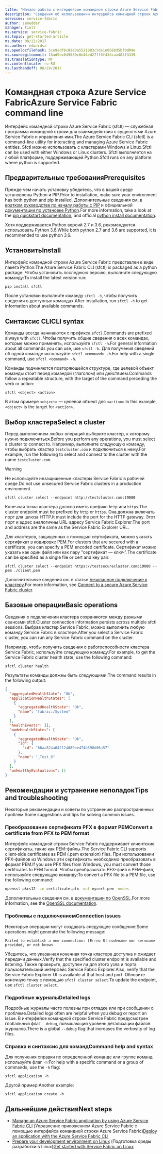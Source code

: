 ```yaml
---
title: "Начало работы с интерфейсом командной строки Azure Service Fabric (sfctl)"
description: "Сведения об использовании интерфейса командной строки Azure Service Fabric. Узнайте, как подключится к кластеру и как управлять приложениями."
services: service-fabric
author: samedder
manager: timlt
ms.service: service-fabric
ms.topic: get-started-article
ms.date: 08/22/2017
ms.author: edwardsa
ms.openlocfilehash: 5ce9adf6c82e3a5521883c5de1e0689d5bf0d94e
ms.sourcegitcommit: 18ad9bc049589c8e44ed277f8f43dcaa483f3339
ms.translationtype: MT
ms.contentlocale: ru-RU
ms.lasthandoff: 08/29/2017
---
```

# <a name="azure-service-fabric-command-line"></a><span data-ttu-id="506a7-104">Командная строка Azure Service Fabric</span><span class="sxs-lookup"><span data-stu-id="506a7-104">Azure Service Fabric command line</span></span>

<span data-ttu-id="506a7-105">Интерфейс командной строки Azure Service Fabric (sfctl) — служебная программа командной строки для взаимодействия с сущностями Azure Service Fabric и управления ими.</span><span class="sxs-lookup"><span data-stu-id="506a7-105">The Azure Service Fabric CLI (sfctl) is a command-line utility for interacting and managing Azure Service Fabric entities.</span></span> <span data-ttu-id="506a7-106">Sfctl можно использовать с кластерами Windows и Linux.</span><span class="sxs-lookup"><span data-stu-id="506a7-106">Sfctl can be used with either Windows or Linux clusters.</span></span> <span data-ttu-id="506a7-107">Sfctl выполняется на любой платформе, поддерживающей Python.</span><span class="sxs-lookup"><span data-stu-id="506a7-107">Sfctl runs on any platform where python is supported.</span></span>

## <a name="prerequisites"></a><span data-ttu-id="506a7-108">Предварительные требования</span><span class="sxs-lookup"><span data-stu-id="506a7-108">Prerequisites</span></span>

<span data-ttu-id="506a7-109">Прежде чем начать установку убедитесь, что в вашей среде установлены Python и PIP.</span><span class="sxs-lookup"><span data-stu-id="506a7-109">Prior to installation, make sure your environment has both python and pip installed.</span></span> <span data-ttu-id="506a7-110">Дополнительные сведения см. в [кратком руководстве по началу работы с PIP](https://pip.pypa.io/en/latest/quickstart/) и официальной [документации по установке Python](https://wiki.python.org/moin/BeginnersGuide/Download).</span><span class="sxs-lookup"><span data-stu-id="506a7-110">For more information, take a look at the [pip quickstart documentation](https://pip.pypa.io/en/latest/quickstart/), and official [python install documentation](https://wiki.python.org/moin/BeginnersGuide/Download).</span></span>

<span data-ttu-id="506a7-111">Хотя поддерживается Python версий 2.7 и 3.6, рекомендуется использовать Python 3.6.</span><span class="sxs-lookup"><span data-stu-id="506a7-111">While both python 2.7 and 3.6 are supported, it is recommended to use python 3.6.</span></span>

## <a name="install"></a><span data-ttu-id="506a7-112">Установить</span><span class="sxs-lookup"><span data-stu-id="506a7-112">Install</span></span>

<span data-ttu-id="506a7-113">Интерфейс командной строки Azure Service Fabric представлен в виде пакета Python.</span><span class="sxs-lookup"><span data-stu-id="506a7-113">The Azure Service Fabric CLI (sfctl) is packaged as a python package.</span></span> <span data-ttu-id="506a7-114">Чтобы установить последнюю версию, выполните следующую команду:</span><span class="sxs-lookup"><span data-stu-id="506a7-114">To install the latest version run:</span></span>

```bash
pip install sfctl
```

<span data-ttu-id="506a7-115">После установки выполните команду `sfctl -h`, чтобы получить сведения о доступных командах.</span><span class="sxs-lookup"><span data-stu-id="506a7-115">After installation, run `sfctl -h` to get information about available commands.</span></span>

## <a name="cli-syntax"></a><span data-ttu-id="506a7-116">Синтаксис CLI</span><span class="sxs-lookup"><span data-stu-id="506a7-116">CLI syntax</span></span>

<span data-ttu-id="506a7-117">Команды всегда начинаются с префикса `sfctl`.</span><span class="sxs-lookup"><span data-stu-id="506a7-117">Commands are prefixed always with `sfctl`.</span></span> <span data-ttu-id="506a7-118">Чтобы получить общие сведения о всех командах, которые можно применять, используйте `sfctl -h`.</span><span class="sxs-lookup"><span data-stu-id="506a7-118">For general information about all commands you can use, use `sfctl -h`.</span></span> <span data-ttu-id="506a7-119">Для получения сведений об одной команде используйте `sfctl <command> -h`.</span><span class="sxs-lookup"><span data-stu-id="506a7-119">For help with a single command, use `sfctl <command> -h`.</span></span>

<span data-ttu-id="506a7-120">Команды подчиняются повторяющейся структуре, где целевой объект команды стоит перед командой (глаголом) или действием.</span><span class="sxs-lookup"><span data-stu-id="506a7-120">Commands follow a repeatable structure, with the target of the command preceding the verb or action:</span></span>

```azurecli
sfctl <object> <action>
```

<span data-ttu-id="506a7-121">В этом примере `<object>` — целевой объект для `<action>`.</span><span class="sxs-lookup"><span data-stu-id="506a7-121">In this example, `<object>` is the target for `<action>`.</span></span>

## <a name="select-a-cluster"></a><span data-ttu-id="506a7-122">Выбор кластера</span><span class="sxs-lookup"><span data-stu-id="506a7-122">Select a cluster</span></span>

<span data-ttu-id="506a7-123">Перед выполнением любых операций выберите кластер, к которому нужно подключиться.</span><span class="sxs-lookup"><span data-stu-id="506a7-123">Before you perform any operations, you must select a cluster to connect to.</span></span> <span data-ttu-id="506a7-124">Например, выполните следующую команду, чтобы выбрать кластер `testcluster.com` и подключиться к нему.</span><span class="sxs-lookup"><span data-stu-id="506a7-124">For example, run the following to select and connect to the cluster with the name `testcluster.com`.</span></span>

> [!WARNING]
> <span data-ttu-id="506a7-125">Не используйте незащищенные кластеры Service Fabric в рабочей среде.</span><span class="sxs-lookup"><span data-stu-id="506a7-125">Do not use unsecured Service Fabric clusters in a production environment.</span></span>

```azurecli
sfctl cluster select --endpoint http://testcluster.com:19080
```

<span data-ttu-id="506a7-126">Конечная точка кластера должна иметь префикс `http` или `https`.</span><span class="sxs-lookup"><span data-stu-id="506a7-126">The cluster endpoint must be prefixed by `http` or `https`.</span></span> <span data-ttu-id="506a7-127">Она должна включать порт для шлюза HTTP.</span><span class="sxs-lookup"><span data-stu-id="506a7-127">It must include the port for the HTTP gateway.</span></span> <span data-ttu-id="506a7-128">Этот порт и адрес аналогичны URL-адресу Service Fabric Explorer.</span><span class="sxs-lookup"><span data-stu-id="506a7-128">The port and address are the same as the Service Fabric Explorer URL.</span></span>

<span data-ttu-id="506a7-129">Для кластеров, защищенных с помощью сертификата, можно указать сертификат в кодировке PEM.</span><span class="sxs-lookup"><span data-stu-id="506a7-129">For clusters that are secured with a certificate, you can specify a PEM encoded certificate.</span></span> <span data-ttu-id="506a7-130">Сертификат можно указать как один файл или как пару "сертификат — ключ".</span><span class="sxs-lookup"><span data-stu-id="506a7-130">The certificate can be specified as a single file or cert and key pair.</span></span>

```azurecli
sfctl cluster select --endpoint https://testsecurecluster.com:19080 --pem ./client.pem
```

<span data-ttu-id="506a7-131">Дополнительные сведения см. в статье [Безопасное подключение к кластеру](service-fabric-connect-to-secure-cluster.md).</span><span class="sxs-lookup"><span data-stu-id="506a7-131">For more information, see [Connect to a secure Azure Service Fabric cluster](service-fabric-connect-to-secure-cluster.md).</span></span>

## <a name="basic-operations"></a><span data-ttu-id="506a7-132">Базовые операции</span><span class="sxs-lookup"><span data-stu-id="506a7-132">Basic operations</span></span>

<span data-ttu-id="506a7-133">Сведения о подключении кластера сохраняются между разными сеансами sfctl.</span><span class="sxs-lookup"><span data-stu-id="506a7-133">Cluster connection information persists across multiple sfctl sessions.</span></span> <span data-ttu-id="506a7-134">Выбрав кластер Service Fabric, можно выполнить любую команду Service Fabric в кластере.</span><span class="sxs-lookup"><span data-stu-id="506a7-134">After you select a Service Fabric cluster, you can run any Service Fabric command on the cluster.</span></span>

<span data-ttu-id="506a7-135">Например, чтобы получить сведения о работоспособности кластера Service Fabric, используйте следующую команду:</span><span class="sxs-lookup"><span data-stu-id="506a7-135">For example, to get the Service Fabric cluster health state, use the following command:</span></span>

```azurecli
sfctl cluster health
```

<span data-ttu-id="506a7-136">Результаты команды должны быть следующими:</span><span class="sxs-lookup"><span data-stu-id="506a7-136">The command results in the following output:</span></span>

```json
{
  "aggregatedHealthState": "Ok",
  "applicationHealthStates": [
    {
      "aggregatedHealthState": "Ok",
      "name": "fabric:/System"
    }
  ],
  "healthEvents": [],
  "nodeHealthStates": [
    {
      "aggregatedHealthState": "Ok",
      "id": {
        "id": "66aa824a642124089ee474b398d06a57"
      },
      "name": "_Test_0"
    }
  ],
  "unhealthyEvaluations": []
}
```

## <a name="tips-and-troubleshooting"></a><span data-ttu-id="506a7-137">Рекомендации и устранение неполадок</span><span class="sxs-lookup"><span data-stu-id="506a7-137">Tips and troubleshooting</span></span>

<span data-ttu-id="506a7-138">Некоторые рекомендации и советы по устранению распространенных проблем.</span><span class="sxs-lookup"><span data-stu-id="506a7-138">Some suggestions and tips for solving common issues.</span></span>

### <a name="convert-a-certificate-from-pfx-to-pem-format"></a><span data-ttu-id="506a7-139">Преобразование сертификата PFX в формат PEM</span><span class="sxs-lookup"><span data-stu-id="506a7-139">Convert a certificate from PFX to PEM format</span></span>

<span data-ttu-id="506a7-140">Интерфейс командной строки Service Fabric поддерживает клиентские сертификаты, такие как PEM-файлы.</span><span class="sxs-lookup"><span data-stu-id="506a7-140">The Service Fabric CLI supports client-side certificates as PEM (.pem extension) files.</span></span> <span data-ttu-id="506a7-141">При использовании PFX-файлов из Windows эти сертификаты необходимо преобразовать в формат PEM.</span><span class="sxs-lookup"><span data-stu-id="506a7-141">If you use PFX files from Windows, you must convert those certificates to PEM format.</span></span> <span data-ttu-id="506a7-142">Чтобы преобразовать PFX-файл в PEM-файл, используйте следующую команду:</span><span class="sxs-lookup"><span data-stu-id="506a7-142">To convert a PFX file to a PEM file, use the following command:</span></span>

```bash
openssl pkcs12 -in certificate.pfx -out mycert.pem -nodes
```

<span data-ttu-id="506a7-143">Дополнительные сведения см. в [документации по OpenSSL](https://www.openssl.org/docs/).</span><span class="sxs-lookup"><span data-stu-id="506a7-143">For more information, see the [OpenSSL documentation](https://www.openssl.org/docs/).</span></span>

### <a name="connection-issues"></a><span data-ttu-id="506a7-144">Проблемы с подключением</span><span class="sxs-lookup"><span data-stu-id="506a7-144">Connection issues</span></span>

<span data-ttu-id="506a7-145">Некоторые операции могут создавать следующее сообщение:</span><span class="sxs-lookup"><span data-stu-id="506a7-145">Some operations might generate the following message:</span></span>

`Failed to establish a new connection: [Errno 8] nodename nor servname provided, or not known`

<span data-ttu-id="506a7-146">Убедитесь, что указанная конечная точка кластера доступна и ожидает передачи данных.</span><span class="sxs-lookup"><span data-stu-id="506a7-146">Verify that the specified cluster endpoint is available and listening.</span></span> <span data-ttu-id="506a7-147">Также проверьте, доступен ли для этого узла и порта пользовательский интерфейс Service Fabric Explorer.</span><span class="sxs-lookup"><span data-stu-id="506a7-147">Also, verify that the Service Fabric Explorer UI is available at that host and port.</span></span> <span data-ttu-id="506a7-148">Обновите конечную точку с помощью `sfctl cluster select`.</span><span class="sxs-lookup"><span data-stu-id="506a7-148">To update the endpoint, use `sfctl cluster select`.</span></span>

### <a name="detailed-logs"></a><span data-ttu-id="506a7-149">Подробные журналы</span><span class="sxs-lookup"><span data-stu-id="506a7-149">Detailed logs</span></span>

<span data-ttu-id="506a7-150">Подробные журналы часто полезны при отладке или при сообщении о проблеме.</span><span class="sxs-lookup"><span data-stu-id="506a7-150">Detailed logs often are helpful when you debug or report an issue.</span></span> <span data-ttu-id="506a7-151">В интерфейсе командной строки Service Fabric предусмотрен глобальный флаг `--debug`, повышающий уровень детализации файлов журналов.</span><span class="sxs-lookup"><span data-stu-id="506a7-151">There is a global `--debug` flag that increases the verbosity of log files.</span></span>

### <a name="command-help-and-syntax"></a><span data-ttu-id="506a7-152">Справка и синтаксис для команд</span><span class="sxs-lookup"><span data-stu-id="506a7-152">Command help and syntax</span></span>

<span data-ttu-id="506a7-153">Для получения справки по определенной команде или группе команд используйте флаг `-h`:</span><span class="sxs-lookup"><span data-stu-id="506a7-153">For help with a specific command or a group of commands, use the `-h` flag:</span></span>

```azurecli
sfctl application -h
```

<span data-ttu-id="506a7-154">Другой пример:</span><span class="sxs-lookup"><span data-stu-id="506a7-154">Another example:</span></span>

```azurecli
sfctl application create -h
```

## <a name="next-steps"></a><span data-ttu-id="506a7-155">Дальнейшие действия</span><span class="sxs-lookup"><span data-stu-id="506a7-155">Next steps</span></span>

* <span data-ttu-id="506a7-156">[Manage an Azure Service Fabric application by using Azure Service Fabric CLI](service-fabric-application-lifecycle-sfctl.md) (Управление приложением Azure Service Fabric с помощью интерфейса командной строки Azure Service Fabric)</span><span class="sxs-lookup"><span data-stu-id="506a7-156">[Deploy an application with the Azure Service Fabric CLI](service-fabric-application-lifecycle-sfctl.md)</span></span>
* <span data-ttu-id="506a7-157">[Prepare your development environment on Linux](service-fabric-get-started-linux.md) (Подготовка среды разработки в Linux)</span><span class="sxs-lookup"><span data-stu-id="506a7-157">[Get started with Service Fabric on Linux](service-fabric-get-started-linux.md)</span></span>
